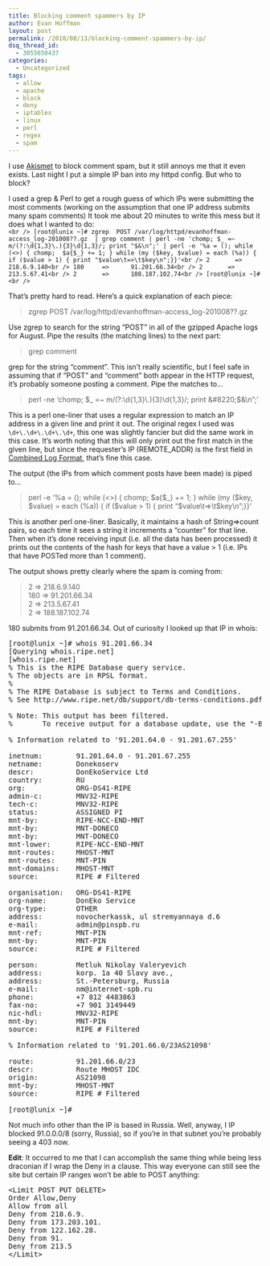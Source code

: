 ```yaml
---
title: Blocking comment spammers by IP
author: Evan Hoffman
layout: post
permalink: /2010/08/13/blocking-comment-spammers-by-ip/
dsq_thread_id:
  - 3055650437
categories:
  - Uncategorized
tags:
  - allow
  - apache
  - block
  - deny
  - iptables
  - linux
  - perl
  - regex
  - spam
---
```

I use <a href="http://akismet.com/" onclick="_gaq.push(['_trackEvent', 'outbound-article', 'http://akismet.com/', 'Akismet']);" >Akismet</a> to block comment spam, but it still annoys me that it even exists. Last night I put a simple IP ban into my httpd config. But who to block?

I used a grep & Perl to get a rough guess of which IPs were submitting the most comments (working on the assumption that one IP address submits many spam comments) It took me about 20 minutes to write this mess but it does what I wanted to do:  
`<br />
[root@lunix ~]# zgrep  POST /var/log/httpd/evanhoffman-access_log-201008??.gz  | grep comment | perl -ne 'chomp; $_ =~ m/(?:\d{1,3}\.){3}\d{1,3}/; print "$&\n";' | perl -e '%a = (); while (<>) { chomp;  $a{$_} += 1; } while (my ($key, $value) = each (%a)) { if ($value > 1) { print "$value\t=>\t$key\n";}}'<br />
2       =>      218.6.9.140<br />
180     =>      91.201.66.34<br />
2       =>      213.5.67.41<br />
2       =>      188.187.102.74<br />
[root@lunix ~]#<br />
`

That&#8217;s pretty hard to read. Here&#8217;s a quick explanation of each piece:

> zgrep POST /var/log/httpd/evanhoffman-access_log-201008??.gz

Use zgrep to search for the string &#8220;POST&#8221; in all of the gzipped Apache logs for August. Pipe the results (the matching lines) to the next part:

> grep comment

grep for the string &#8220;comment&#8221;. This isn&#8217;t really scientific, but I feel safe in assuming that if &#8220;POST&#8221; and &#8220;comment&#8221; both appear in the HTTP request, it&#8217;s probably someone posting a comment. Pipe the matches to&#8230;

> perl -ne &#8216;chomp; $_ =~ m/(?:\d{1,3}\.){3}\d{1,3}/; print &#8220;$&\n&#8221;;&#8217;

This is a perl one-liner that uses a regular expression to match an IP address in a given line and print it out. The original regex I used was `\d+\.\d+\.\d+\.\d+`, this one was slightly fancier but did the same work in this case. It&#8217;s worth noting that this will only print out the first match in the given line, but since the requester&#8217;s IP (REMOTE_ADDR) is the first field in <a href="http://httpd.apache.org/docs/2.0/logs.html#accesslog" onclick="_gaq.push(['_trackEvent', 'outbound-article', 'http://httpd.apache.org/docs/2.0/logs.html#accesslog', 'Combined Log Format']);" >Combined Log Format</a>, that&#8217;s fine this case.

The output (the IPs from which comment posts have been made) is piped to&#8230;

> perl -e &#8216;%a = (); while (<>) { chomp; $a{$_} += 1; } while (my ($key, $value) = each (%a)) { if ($value > 1) { print &#8220;$value\t=>\t$key\n&#8221;;}}&#8217;

This is another perl one-liner. Basically, it maintains a hash of String=>count pairs, so each time it sees a string it increments a &#8220;counter&#8221; for that line. Then when it&#8217;s done receiving input (i.e. all the data has been processed) it prints out the contents of the hash for keys that have a value > 1 (i.e. IPs that have POSTed more than 1 comment).

The output shows pretty clearly where the spam is coming from:

> 2 => 218.6.9.140  
> 180 => 91.201.66.34  
> 2 => 213.5.67.41  
> 2 => 188.187.102.74

180 submits from 91.201.66.34. Out of curiosity I looked up that IP in whois:

<pre>[root@lunix ~]# whois 91.201.66.34
[Querying whois.ripe.net]
[whois.ripe.net]
% This is the RIPE Database query service.
% The objects are in RPSL format.
%
% The RIPE Database is subject to Terms and Conditions.
% See http://www.ripe.net/db/support/db-terms-conditions.pdf

% Note: This output has been filtered.
%       To receive output for a database update, use the "-B" flag.

% Information related to '91.201.64.0 - 91.201.67.255'

inetnum:        91.201.64.0 - 91.201.67.255
netname:        Donekoserv
descr:          DonEkoService Ltd
country:        RU
org:            ORG-DS41-RIPE
admin-c:        MNV32-RIPE
tech-c:         MNV32-RIPE
status:         ASSIGNED PI
mnt-by:         RIPE-NCC-END-MNT
mnt-by:         MNT-DONECO
mnt-by:         MNT-DONECO
mnt-lower:      RIPE-NCC-END-MNT
mnt-routes:     MHOST-MNT
mnt-routes:     MNT-PIN
mnt-domains:    MHOST-MNT
source:         RIPE # Filtered

organisation:   ORG-DS41-RIPE
org-name:       DonEko Service
org-type:       OTHER
address:        novocherkassk, ul stremyannaya d.6
e-mail:         admin@pinspb.ru
mnt-ref:        MNT-PIN
mnt-by:         MNT-PIN
source:         RIPE # Filtered

person:         Metluk Nikolay Valeryevich
address:        korp. 1a 40 Slavy ave.,
address:        St.-Petersburg, Russia
e-mail:         nm@internet-spb.ru
phone:          +7 812 4483863
fax-no:         +7 901 3149449
nic-hdl:        MNV32-RIPE
mnt-by:         MNT-PIN
source:         RIPE # Filtered

% Information related to '91.201.66.0/23AS21098'

route:          91.201.66.0/23
descr:          Route MHOST IDC
origin:         AS21098
mnt-by:         MHOST-MNT
source:         RIPE # Filtered

[root@lunix ~]#
</pre>

Not much info other than the IP is based in Russia. Well, anyway, I IP blocked 91.0.0.0/8 (sorry, Russia), so if you&#8217;re in that subnet you&#8217;re probably seeing a 403 now.

**Edit**: It occurred to me that I can accomplish the same thing while being less draconian if I wrap the Deny in a <Limit></Limit> clause. This way everyone can still see the site but certain IP ranges won&#8217;t be able to POST anything:

<pre>&lt;Limit POST PUT DELETE&gt;
Order Allow,Deny
Allow from all
Deny from 218.6.9.
Deny from 173.203.101.
Deny from 122.162.28.
Deny from 91.
Deny from 213.5
&lt;/Limit&gt;
</pre>